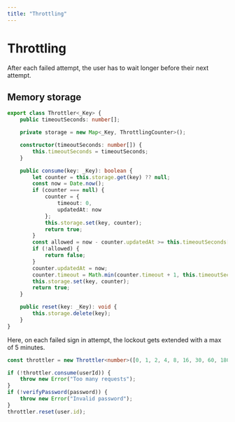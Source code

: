 ```yaml
---
title: "Throttling"
---
```


# Throttling

After each failed attempt, the user has to wait longer before their next attempt.

## Memory storage

```ts
export class Throttler<_Key> {
	public timeoutSeconds: number[];

	private storage = new Map<_Key, ThrottlingCounter>();

	constructor(timeoutSeconds: number[]) {
		this.timeoutSeconds = timeoutSeconds;
	}

	public consume(key: _Key): boolean {
		let counter = this.storage.get(key) ?? null;
		const now = Date.now();
		if (counter === null) {
			counter = {
				timeout: 0,
				updatedAt: now
			};
			this.storage.set(key, counter);
			return true;
		}
		const allowed = now - counter.updatedAt >= this.timeoutSeconds[counter.timeout] * 1000;
		if (!allowed) {
			return false;
		}
		counter.updatedAt = now;
		counter.timeout = Math.min(counter.timeout + 1, this.timeoutSeconds.length - 1);
		this.storage.set(key, counter);
		return true;
	}

	public reset(key: _Key): void {
		this.storage.delete(key);
	}
}
```

Here, on each failed sign in attempt, the lockout gets extended with a max of 5 minutes.

```ts
const throttler = new Throttler<number>([0, 1, 2, 4, 8, 16, 30, 60, 180, 300]);

if (!throttler.consume(userId)) {
	throw new Error("Too many requests");
}
if (!verifyPassword(password)) {
	throw new Error("Invalid password");
}
throttler.reset(user.id);
```
